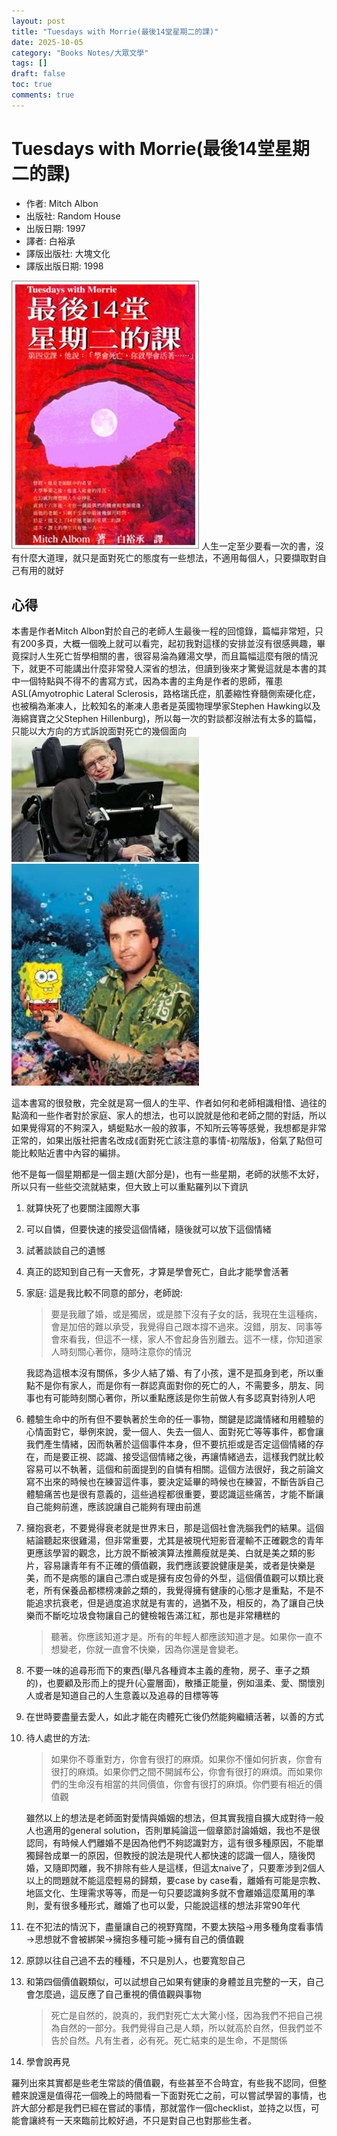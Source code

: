 ```yaml
---
layout: post
title: "Tuesdays with Morrie(最後14堂星期二的課)"
date: 2025-10-05
category: "Books Notes/大眾文學"
tags: []
draft: false
toc: true
comments: true
---
```


# Tuesdays with Morrie(最後14堂星期二的課)
* 作者: Mitch Albon
* 出版社: Random House
* 出版日期: 1997
* 譯者: 白裕承
* 譯版出版社: 大塊文化
* 譯版出版日期: 1998

<img src="/assets/posts/最後14堂星期二的課.jpg" alt="" width="300">
人生一定至少要看一次的書，沒有什麼大道理，就只是面對死亡的態度有一些想法，不適用每個人，只要擷取對自己有用的就好
<!-- more -->

## 心得
本書是作者Mitch Albon對於自己的老師人生最後一程的回憶錄，篇幅非常短，只有200多頁，大概一個晚上就可以看完，起初我對這樣的安排並沒有很感興趣，畢竟探討人生死亡哲學相關的書，很容易淪為雞湯文學，而且篇幅這麼有限的情況下，就更不可能講出什麼非常發人深省的想法，但讀到後來才驚覺這就是本書的其中一個特點與不得不的書寫方式，因為本書的主角是作者的恩師，罹患ASL(Amyotrophic Lateral Sclerosis，路格瑞氏症，肌萎縮性脊髓側索硬化症，也被稱為漸凍人，比較知名的漸凍人患者是英國物理學家Stephen Hawking以及海綿寶寶之父Stephen Hillenburg)，所以每一次的對談都沒辦法有太多的篇幅，只能以大方向的方式訴說面對死亡的幾個面向
<img src="/assets/posts/Stephen Hawking.jpg" width=300>
<img src="/assets/posts/Stephen Hillenburg.jpg" width=300>

這本書寫的很發散，完全就是寫一個人的生平、作者如何和老師相識相惜、過往的點滴和一些作者對於家庭、家人的想法，也可以說就是他和老師之間的對話，所以如果覺得寫的不夠深入，蜻蜓點水一般的敘事，不知所云等等感覺，我想都是非常正常的，如果出版社把書名改成⟪面對死亡該注意的事情-初階版⟫，俗氣了點但可能比較貼近書中內容的編排。

他不是每一個星期都是一個主題(大部分是)，也有一些星期，老師的狀態不太好，所以只有一些些交流就結束，但大致上可以重點羅列以下資訊
1. 就算快死了也要關注國際大事
2. 可以自憐，但要快速的接受這個情緒，隨後就可以放下這個情緒
3. 試著談談自己的遺憾
4. 真正的認知到自己有一天會死，才算是學會死亡，自此才能學會活著
5. 家庭: 這是我比較不同意的部分，老師說:
    > 要是我離了婚，或是獨居，或是膝下沒有子女的話，我現在生這種病，會是加倍的難以承受，我覺得自己跟本撐不過來。沒錯，朋友、同事等會來看我，但這不一樣，家人不會起身告別離去。這不一樣，你知道家人時刻關心著你，隨時注意你的情況

    我認為這根本沒有關係，多少人結了婚、有了小孩，還不是孤身到老，所以重點不是你有家人，而是你有一群認真面對你的死亡的人，不需要多，朋友、同事也有可能時刻關心著你，所以重點應該是你生前做人有多認真對待別人吧
6. 體驗生命中的所有但不要執著於生命的任一事物，關鍵是認識情緒和用體驗的心情面對它，舉例來說，愛一個人、失去一個人、面對死亡等等事件，都會讓我們產生情緒，因而執著於這個事件本身，但不要抗拒或是否定這個情緒的存在，而是要正視、認識、接受這個情緒之後，再讓情緒過去，這樣我們就比較容易可以不執著，這個和前面提到的自憐有相關。這個方法很好，我之前論文寫不出來的時候也在練習這件事，要決定延畢的時候也在練習，不斷告訴自己體驗痛苦也是很有意義的，這些過程都很重要，要認識這些痛苦，才能不斷讓自己能夠前進，應該說讓自己能夠有理由前進
7. 擁抱衰老，不要覺得衰老就是世界末日，那是這個社會洗腦我們的結果。這個結論聽起來很雞湯，但非常重要，尤其是被現代短影音灌輸不正確觀念的青年更應該學習的觀念，比方說不斷被演算法推薦瘦就是美、白就是美之類的影片，容易讓青年有不正確的價值觀，我們應該要說健康是美，或者是快樂是美，而不是病態的讓自己漂白或是擁有皮包骨的外型，這個價值觀可以類比衰老，所有保養品都標榜凍齡之類的，我覺得擁有健康的心態才是重點，不是不能追求抗衰老，但是過度追求就是有害的，過猶不及，相反的，為了讓自己快樂而不斷吃垃圾食物讓自己的健檢報告滿江紅，那也是非常糟糕的
    > 聽著。你應該知道才是。所有的年輕人都應該知道才是。如果你一直不想變老，你就一直會不快樂，因為你還是會變老。
8. 不要一味的追尋形而下的東西(舉凡各種資本主義的產物，房子、車子之類的)，也要顧及形而上的提升(心靈層面)，散播正能量，例如溫柔、愛、關懷別人或者是知道自己的人生意義以及追尋的目標等等
9. 在世時要盡量去愛人，如此才能在肉體死亡後仍然能夠繼續活著，以善的方式
10. 待人處世的方法:
    > 如果你不尊重對方，你會有很打的麻煩。如果你不懂如何折衷，你會有很打的麻煩。如果你們之間不開誠布公，你會有很打的麻煩。而如果你們的生命沒有相當的共同價值，你會有很打的麻煩。你們要有相近的價值觀

    雖然以上的想法是老師面對愛情與婚姻的想法，但其實我擅自擴大成對待一般人也適用的general solution，否則單純論這一個章節討論婚姻，我也不是很認同，有時候人們離婚不是因為他們不夠認識對方，這有很多種原因，不能單獨歸咎成單一的原因，但教授的說法是現代人都快速的認識一個人，隨後閃婚，又隨即閃離，我不排除有些人是這樣，但這太naive了，只要牽涉到2個人以上的問題就不能這麼輕易的歸類，要case by case看，離婚有可能是宗教、地區文化、生理需求等等，而是一句只要認識夠多就不會離婚這麼萬用的準則，愛有很多種形式，離婚了也可以愛，只能說這樣的想法非常90年代
11. 在不犯法的情況下，盡量讓自己的視野寬闊，不要太狹隘→用多種角度看事情→思想就不會被綁架→擁抱多種可能→擁有自己的價值觀
12. 原諒以往自己過不去的種種，不只是別人，也要寬恕自己
13. 和第四個價值觀類似，可以試想自己如果有健康的身體並且完整的一天，自己會怎麼過，這反應了自己重視的價值觀與事物
    > 死亡是自然的，說真的，我們對死亡太大驚小怪，因為我們不把自己視為自然的一部分。我們覺得自己是人類，所以就高於自然，但我們並不告於自然。凡有生者，必有死。死亡結束的是生命，不是關係
14. 學會說再見

羅列出來其實都是些老生常談的價值觀，有些甚至不合時宜，有些我不認同，但整體來說還是值得花一個晚上的時間看一下面對死亡之前，可以嘗試學習的事情，也許大部分都是我們已經在嘗試的事情，那就當作一個checklist，並持之以恆，可能會讓終有一天來臨前比較好過，不只是對自己也對那些生者。